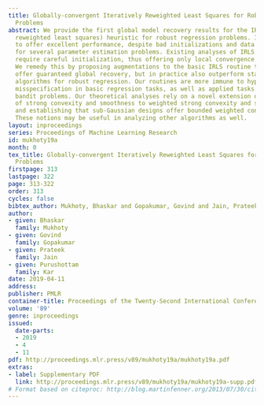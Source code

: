 ```yaml
---
title: Globally-convergent Iteratively Reweighted Least Squares for Robust Regression
  Problems
abstract: We provide the first global model recovery results for the IRLS (iteratively
  reweighted least squares) heuristic for robust regression problems. IRLS is known
  to offer excellent performance, despite bad initializations and data corruption,
  for several parameter estimation problems. Existing analyses of IRLS frequently
  require careful initialization, thus offering only local convergence guarantees.
  We remedy this by proposing augmentations to the basic IRLS routine that not only
  offer guaranteed global recovery, but in practice also outperform state-of-the-art
  algorithms for robust regression. Our routines are more immune to hyperparameter
  misspecification in basic regression tasks, as well as applied tasks such as linear-armed
  bandit problems. Our theoretical analyses rely on a novel extension of the notions
  of strong convexity and smoothness to weighted strong convexity and smoothness,
  and establishing that sub-Gaussian designs offer bounded weighted condition numbers.
  These notions may be useful in analyzing other algorithms as well.
layout: inproceedings
series: Proceedings of Machine Learning Research
id: mukhoty19a
month: 0
tex_title: Globally-convergent Iteratively Reweighted Least Squares for Robust Regression
  Problems
firstpage: 313
lastpage: 322
page: 313-322
order: 313
cycles: false
bibtex_author: Mukhoty, Bhaskar and Gopakumar, Govind and Jain, Prateek and Kar, Purushottam
author:
- given: Bhaskar
  family: Mukhoty
- given: Govind
  family: Gopakumar
- given: Prateek
  family: Jain
- given: Purushottam
  family: Kar
date: 2019-04-11
address: 
publisher: PMLR
container-title: Proceedings of the Twenty-Second International Conference on Artificial Intelligence and Statistics
volume: '89'
genre: inproceedings
issued:
  date-parts:
  - 2019
  - 4
  - 11
pdf: http://proceedings.mlr.press/v89/mukhoty19a/mukhoty19a.pdf
extras:
- label: Supplementary PDF
  link: http://proceedings.mlr.press/v89/mukhoty19a/mukhoty19a-supp.pdf
# Format based on citeproc: http://blog.martinfenner.org/2013/07/30/citeproc-yaml-for-bibliographies/
---
```

